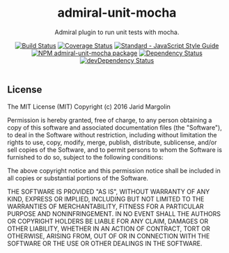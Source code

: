 <h1 align="center">admiral-unit-mocha</h1>
<div align="center">
  <p>Admiral plugin to run unit tests with mocha.</p>
  <div>
  <a href="https://travis-ci.org/admiraljs/admiral-unit-mocha"><img src="https://travis-ci.org/admiraljs/admiral-unit-mocha.svg?branch=master" alt="Build Status"></a>
  <a href="https://coveralls.io/github/admiraljs/admiral-unit-mocha?branch=master"><img src="https://coveralls.io/repos/github/admiraljs/admiral-unit-mocha/badge.svg?branch=master" alt="Coverage Status"></a>
  <a href="http://standardjs.com/"><img src="https://img.shields.io/badge/code%20style-standard-brightgreen.svg" alt="Standard - JavaScript Style Guide"></a>
  </div>
  <div>
  <a href="https://npmjs.org/package/admiral-unit-mocha"><img src="https://img.shields.io/npm/v/admiral-unit-mocha.svg" alt="NPM admiral-unit-mocha package"></a>
  <a href="https://david-dm.org/admiraljs/admiral-unit-mocha"><img src="https://david-dm.org/admiraljs/admiral-unit-mocha.svg" alt="Dependency Status"></a>
  <a href="https://david-dm.org/admiraljs/admiral-unit-mocha#info=devDependencies"><img src="https://david-dm.org/admiraljs/admiral-unit-mocha/dev-status.svg" alt="devDependency Status"></a>
  </div>
</div>
<br>

## License

The MIT License (MIT) Copyright (c) 2016 Jarid Margolin

Permission is hereby granted, free of charge, to any person obtaining a copy of this software and associated documentation files (the "Software"), to deal in the Software without restriction, including without limitation the rights to use, copy, modify, merge, publish, distribute, sublicense, and/or sell copies of the Software, and to permit persons to whom the Software is furnished to do so, subject to the following conditions:

The above copyright notice and this permission notice shall be included in all copies or substantial portions of the Software.

THE SOFTWARE IS PROVIDED "AS IS", WITHOUT WARRANTY OF ANY KIND, EXPRESS OR IMPLIED, INCLUDING BUT NOT LIMITED TO THE WARRANTIES OF MERCHANTABILITY, FITNESS FOR A PARTICULAR PURPOSE AND NONINFRINGEMENT. IN NO EVENT SHALL THE AUTHORS OR COPYRIGHT HOLDERS BE LIABLE FOR ANY CLAIM, DAMAGES OR OTHER LIABILITY, WHETHER IN AN ACTION OF CONTRACT, TORT OR OTHERWISE, ARISING FROM, OUT OF OR IN CONNECTION WITH THE SOFTWARE OR THE USE OR OTHER DEALINGS IN THE SOFTWARE.
